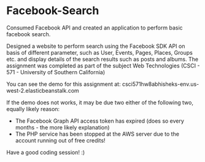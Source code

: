 # Facebook-Search
Consumed Facebook API and created an application to perform basic facebook search.

Designed a website to perform search using the Facebook SDK API on basis of different parameter, such as User, Events, Pages, Places, Groups etc. and display details of the search results such as posts and albums.
The assignment was completed as part of the subject Web Technologies (CSCI - 571 - University of Southern California)

You can see the demo for this assignment at:
csci571hw8abhisheks-env.us-west-2.elasticbeanstalk.com

If the demo does not works, it may be due two either of the following two, equally likely reason:
  - The Facebook Graph API access token has expired (does so every months - the more likely explanation)
  - The PHP service has been stopped at the AWS server due to the account running out of free credits!

Have a good coding session! :)
